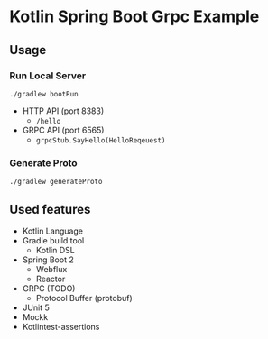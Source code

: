 # Kotlin Spring Boot Grpc Example
## Usage
### Run Local Server
```shell script
./gradlew bootRun
```
- HTTP API (port 8383)
  - `/hello`
- GRPC API (port 6565)
  - `grpcStub.SayHello(HelloReqeuest)`
### Generate Proto
```shell script
./gradlew generateProto
```

## Used features

- Kotlin Language
- Gradle build tool
  - Kotlin DSL
- Spring Boot 2
  - Webflux
  - Reactor
- GRPC (TODO)
  - Protocol Buffer (protobuf)
- JUnit 5
- Mockk
- Kotlintest-assertions
